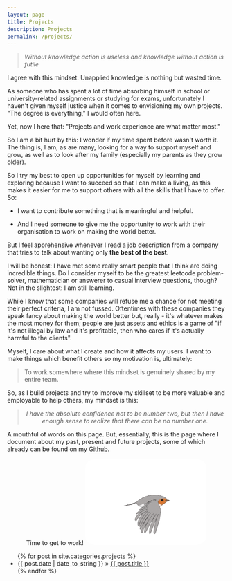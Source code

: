 ```yaml
---
layout: page
title: Projects
description: Projects
permalink: /projects/
---
```

> *Without knowledge action is useless and knowledge without action is futile*

I agree with this mindset. Unapplied knowledge is nothing but wasted time. 

As someone who has spent a lot of time absorbing himself in school or university-related assignments or studying for exams, unfortunately I haven't given myself justice when it comes to envisioning my own projects. "The degree is everything," I would often here.

Yet, now I here that: "Projects and work experience are what matter most."

So I am a bit hurt by this: I wonder if my time spent before wasn't worth it. The thing is, I am, as are many, looking for a way to support myself and grow, as well as to look after my family (especially my parents as they grow older). 

So I try my best to open up opportunities for myself by learning and exploring because I want to succeed so that I can make a living, as this makes it easier for me to support others with all the skills that I have to offer. So:

* I want to contribute something that is meaningful and helpful. 

* And I need someone to give me the opportunity to work with their organisation to work on making the world better.

But I feel apprehensive whenever I read a job description from a company that tries to talk about wanting only <strong>the best of the best</strong>.

I will be honest: I have met some really smart people that I think are doing incredible things. Do I consider myself to be the greatest leetcode problem-solver, mathematician or answerer to casual interview questions, though? Not in the slightest: I am still learning.

While I know that some companies will refuse me a chance for not meeting their perfect criteria, I am not fussed. Oftentimes with these companies they speak fancy about making the world better but, really - it's whatever makes the most money for them; people are just assets and ethics is a game of "if it's not illegal by law and it's profitable, then who cares if it's actually harmful to the clients".

Myself, I care about what I create and how it affects my users. I want to make things which benefit others so my motivation is, ultimately:

> To work somewhere where this mindset is genuinely shared by my entire team.

So, as I build projects and try to improve my skillset to be more valuable and employable to help others, my mindset is this:

> <center><em>I have the absolute confidence not to be number two, but then I have enough sense to realize that there can be no number one.</em></center>

A mouthful of words on this page. But, essentially, this is the page where I document about my past, present and future projects, some of which already can be found on my [Github](https://github.com/MoradEnCours?tab=repositories).
<center>
Time to get to work!
<img width="280" height="200" src="/assets/projects.jpg"  loop alt="Profile" style="border-radius: 10%">
</center>


<ul>
  {% for post in site.categories.projects %}
    <li>
        <span>{{ post.date | date_to_string }}</span> » <a href="{{ post.url }}" title="{{ post.title }}">{{ post.title }}</a>
        <meta name="description" content="{{ post.summary | escape }}">
        <meta name="keywords" content="{{ post.tags | join: ', ' | escape }}"/>
    </li>
  {% endfor %}
</ul>